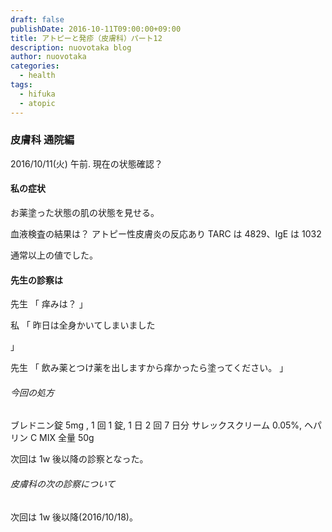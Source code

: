 ```yaml
---
draft: false
publishDate: 2016-10-11T09:00:00+09:00
title: アトピーと発疹（皮膚科）パート12
description: nuovotaka blog
author: nuovotaka
categories:
  - health
tags:
  - hifuka
  - atopic
---
```


### 皮膚科 通院編

2016/10/11(火) 午前.
現在の状態確認？

#### 私の症状

お薬塗った状態の肌の状態を見せる。

血液検査の結果は？
アトピー性皮膚炎の反応あり TARC は 4829、IgE は 1032

通常以上の値でした。

#### 先生の診察は

先生
「
痒みは？
」

私
「
昨日は全身かいてしまいました

」

先生
「
飲み薬とつけ薬を出しますから痒かったら塗ってください。
」

###### 今回の処方

ブレドニン錠 5mg , 1 回 1 錠, 1 日 2 回 7 日分
サレックスクリーム 0.05%, ヘパリン C MIX 全量 50g

次回は 1w 後以降の診察となった。

###### 皮膚科の次の診察について

次回は 1w 後以降(2016/10/18)。

